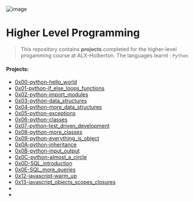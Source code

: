 ![image](https://user-images.githubusercontent.com/95341497/186491359-3441532c-78ff-4d8c-8aaa-95e69c0c0941.png)


# Higher Level Programming

> This repository contains **projects** completed for the higher-level progamming course at ALX-Holberton. The languages learnt : `Python`

#### Projects:

* [0x00-python-hello_world](https://github.com/jonyamagiri/alx-higher_level_programming/tree/master/0x00-python-hello_world)
* [0x01-python-if_else_loops_functions](https://github.com/jonyamagiri/alx-higher_level_programming/tree/master/0x01-python-if_else_loops_functions)
* [0x02-python-import_modules](https://github.com/jonyamagiri/alx-higher_level_programming/tree/master/0x02-python-import_modules)
* [0x03-python-data_structures](https://github.com/jonyamagiri/alx-higher_level_programming/tree/master/0x03-python-data_structures)
* [0x04-python-more_data_structures](https://github.com/jonyamagiri/alx-higher_level_programming/tree/master/0x04-python-more_data_structures)
* [0x05-python-exceptions](https://github.com/jonyamagiri/alx-higher_level_programming/tree/master/0x05-python-exceptions)
* [0x06-python-classes](https://github.com/jonyamagiri/alx-higher_level_programming/tree/master/0x06-python-classes)
* [0x07-python-test_driven_development](https://github.com/jonyamagiri/alx-higher_level_programming/tree/master/0x07-python-test_driven_development)
* [0x08-python-more_classes](https://github.com/jonyamagiri/alx-higher_level_programming/tree/master/0x08-python-more_classes)
* [0x09-python-everything_is_object](https://github.com/jonyamagiri/alx-higher_level_programming/tree/master/0x09-python-everything_is_object)
* [0x0A-python-inheritance](https://github.com/jonyamagiri/alx-higher_level_programming/tree/master/0x0A-python-inheritance)
* [0x0B-python-input_output](https://github.com/jonyamagiri/alx-higher_level_programming/tree/master/0x0B-python-input_output)
* [0x0C-python-almost_a_circle](https://github.com/jonyamagiri/alx-higher_level_programming/tree/master/0x0C-python-almost_a_circle)
* [0x0D-SQL_introduction](https://github.com/jonyamagiri/alx-higher_level_programming/tree/master/0x0D-SQL_introduction)
* [0x0E-SQL_more_queries](https://github.com/jonyamagiri/alx-higher_level_programming/tree/master/0x0E-SQL_more_queries)
* [0x12-javascript-warm_up](https://github.com/jonyamagiri/alx-higher_level_programming/tree/master/0x12-javascript-warm_up)
* [0x13-javascript_objects_scopes_closures]()
* []()
* []()







